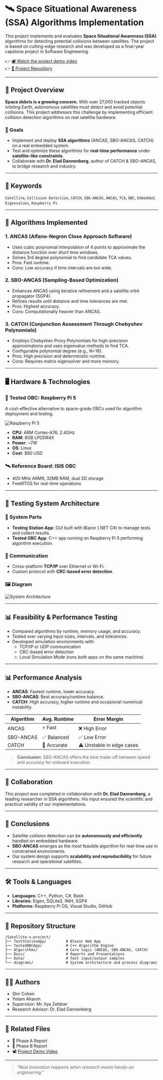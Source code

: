 
# 🛰️ Space Situational Awareness (SSA) Algorithms Implementation

This project implements and evaluates **Space Situational Awareness (SSA)** algorithms for detecting potential collisions between satellites. The project is based on cutting-edge research and was developed as a final-year capstone project in Software Engineering.

👉 [📽️ Watch the project demo video](https://github.com/cohensh96/Satellite-s-project/blob/main/ProjectUserGuideVideo.MP4)  
👉 [📂 Project Repository](https://github.com/cohensh96/Satellite-s-project/tree/main)

---

## 📘 Project Overview

**Space debris is a growing concern.** With over 27,000 tracked objects orbiting Earth, autonomous satellites must detect and avoid potential collisions. This project addresses this challenge by implementing efficient collision detection algorithms on real satellite hardware.

### 🎯 Goals
- Implement and deploy **SSA algorithms** (ANCAS, SBO-ANCAS, CATCH) on a real embedded system.
- Test and optimize these algorithms for **real-time performance** under **satellite-like constraints**.
- Collaborate with **Dr. Elad Dannenberg**, author of CATCH & SBO-ANCAS, to bridge research and industry.

---

## 📌 Keywords

`Satellite`, `Collision Detection`, `CATCH`, `SBO-ANCAS`, `ANCAS`, `TCA`, `OBC`, `Embedded`, `Eigenvalues`, `Raspberry Pi`

---

## 🚀 Algorithms Implemented

### 1. ANCAS (Alfano-Negron Close Approach Software)
- Uses cubic polynomial interpolation of 4 points to approximate the distance function over short time windows.
- Solves 3rd degree polynomial to find candidate TCA values.
- Pros: Fast runtime.
- Cons: Low accuracy if time intervals are too wide.

### 2. SBO-ANCAS (Sampling-Based Optimization)
- Enhances ANCAS using iterative refinement and a satellite orbit propagator (SGP4).
- Refines results until distance and time tolerances are met.
- Pros: Highest accuracy.
- Cons: Computationally heavier than ANCAS.

### 3. CATCH (Conjunction Assessment Through Chebyshev Polynomials)
- Employs Chebyshev Proxy Polynomials for high-precision approximations and uses eigenvalue methods to find TCA.
- Configurable polynomial degree (e.g., N=16).
- Pros: High precision and deterministic runtime.
- Cons: Requires matrix eigensolver and more memory.

---

## 🖥️ Hardware & Technologies

### 🔧 **Tested OBC**: Raspberry Pi 5

A cost-effective alternative to space-grade OBCs used for algorithm deployment and testing.

![Raspberry Pi 5](https://www.raspberrypi.com/documentation/computers/images/raspberry-pi-5.png)

- **CPU**: ARM Cortex-A76, 2.4GHz
- **RAM**: 8GB LPDDR4X
- **Power**: ~7W
- **OS**: Linux
- **Cost**: $80 USD

### 🛰️ **Reference Board**: ISIS OBC
- 400 MHz ARM9, 32MB RAM, dual SD storage
- FreeRTOS for real-time operations

---

## 🧪 Testing System Architecture

### 🧩 System Parts
- **Testing Station App**: GUI built with Blazor (.NET C#) to manage tests and collect results.
- **Tested OBC App**: C++ app running on Raspberry Pi 5 performing algorithm execution.

### 🔄 Communication
- Cross-platform **TCP/IP** over Ethernet or Wi-Fi.
- Custom protocol with **CRC-based error detection**.

### 🖼️ Diagram
![System Architecture](https://github.com/cohensh96/Satellite-s-project/blob/main/diagram/system-overview.png)

---

## 📊 Feasibility & Performance Testing

- Compared algorithms by runtime, memory usage, and accuracy.
- Tested over varying input sizes, intervals, and tolerances.
- Developed simulation environments with:
  - TCP/IP or UDP communication
  - CRC-based error detection
  - Local Simulation Mode (runs both apps on the same machine)

---

## 📊 Performance Analysis

- **ANCAS**: Fastest runtime, lower accuracy.
- **SBO-ANCAS**: Best accuracy/runtime balance.
- **CATCH**: High accuracy, higher runtime and occasional numerical instability.

| Algorithm   | Avg. Runtime | Error Margin     |
|-------------|--------------|------------------|
| ANCAS       | ⚡ Fast       | ❌ High Error     |
| SBO-ANCAS   | ✅ Balanced  | ✅ Low Error       |
| CATCH       | 🧠 Accurate  | ⚠️ Unstable in edge cases |

> **Conclusion**: SBO-ANCAS offers the best trade-off between speed and accuracy for onboard execution.

---

## 🤝 Collaboration

This project was completed in collaboration with **Dr. Elad Dannenberg**, a leading researcher in SSA algorithms. His input ensured the scientific and practical validity of our implementations.

---

## 📌 Conclusions

- Satellite collision detection can be **autonomously and efficiently** handled on embedded hardware.
- **SBO-ANCAS** emerges as the most feasible algorithm for real-time use in constrained environments.
- Our system design supports **scalability and reproducibility** for future research and operational satellites.

---

## 🛠️ Tools & Languages 

- **Languages**: C++, Python, C#, Bash
- **Libraries**: Eigen, SQLite3, INIH, SGP4
- **Platforms**: Raspberry Pi OS, Visual Studio, GitHub

---

## 📁 Repository Structure

```
/Satellite-s-project/
├── TestStationApp/         # Blazor Web App
├── TestedOBCApp/           # C++ Algorithm Engine
├── Algorithms/             # Core logic (ANCAS, SBO-ANCAS, CATCH)
├── Docs/                   # Reports and Presentations
├── Data/                   # Test input/output samples
└── diagrams/               # System architecture and process diagrams
```

---

## 🧑‍💻 Authors

- Shir Cohen
- Yotam Aharon
- Supervisor: Mr. Ilya Zeldner
- Research Advisor: Dr. Elad Dannenberg

---

## 📂 Related Files

- 📄 Phase A Report  
- 📄 Phase B Report  
- 📽️ [Project Demo Video](https://github.com/cohensh96/Satellite-s-project/blob/main/ProjectUserGuideVideo.MP4)

---

> _"Real innovation happens when research meets hands-on engineering."_  

